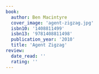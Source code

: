 ```yaml
---
book:
  author: Ben Macintyre
  cover_image: 'agent-zigzag.jpg'
  isbn10: '1408811499'
  isbn13: '9781408811498'
  publication_year: '2010'
  title: 'Agent Zigzag'
review:
  date_read: ''
  rating: ''
---
```

